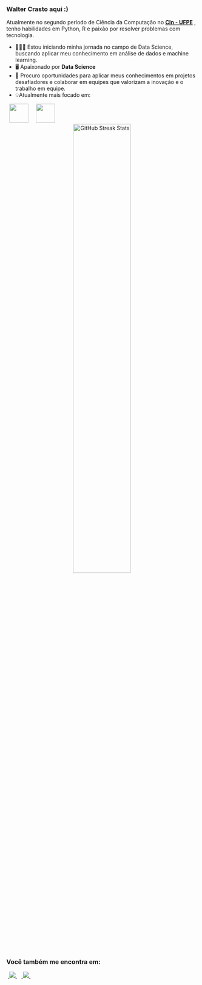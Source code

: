 ### Walter Crasto aqui :)
Atualmente no segundo período de Ciência da Computação no  **[CIn - UFPE](https://portal.cin.ufpe.br/)** , tenho habilidades em Python, R e paixão por resolver problemas com tecnologia.

- 👨🏻‍💻 Estou iniciando minha jornada no campo de Data Science, buscando aplicar meu conhecimento em análise de dados e machine learning.
- 🖥️ Apaixonado por **Data Science**
- 📸 Procuro oportunidades para aplicar meus conhecimentos em projetos desafiadores e colaborar em equipes que valorizam a inovação e o trabalho em equipe.
- 💡Atualmente mais focado em:
<div style="display: inline">
  &nbsp;&nbsp;<img width='50' height='50' src="https://cdn.jsdelivr.net/gh/devicons/devicon/icons/python/python-original.svg" />&nbsp;&nbsp;
  &nbsp;&nbsp;<img width='50' height='50' src="https://cdn.jsdelivr.net/gh/devicons/devicon/icons/r/r-original.svg" />&nbsp;&nbsp;&nbsp;
</div> 


<div align="center">
  <img src="https://github-readme-streak-stats.herokuapp.com?user=waltercrastobr&theme=radical&mode=weekly" width="55%" alt="GitHub Streak Stats">
</div>
 &nbsp;
 &nbsp;

##

### Você também me encontra em:
&nbsp;<a href="https://br.linkedin.com/in/walter-crasto-29b0512b6">
  <img src="https://img.shields.io/badge/linkedin-%230077B5.svg?style=for-the-badge&logo=linkedin&logoColor=white">
</a>&nbsp;
&nbsp;<a href="https://www.instagram.com/walter_crasto/">
  <img src="https://img.shields.io/badge/Instagram-%23E4405F.svg?style=for-the-badge&logo=Instagram&logoColor=white">
</a>&nbsp;

